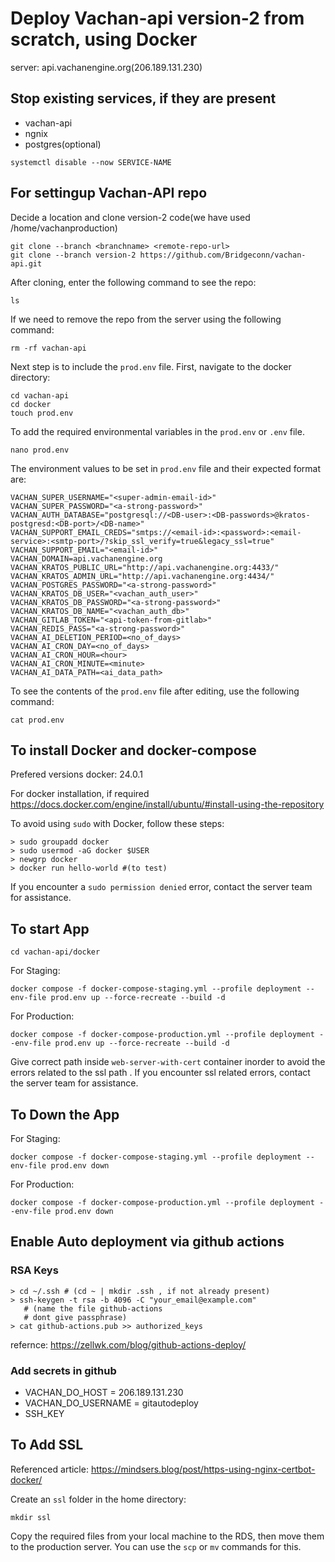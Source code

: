 # Deploy Vachan-api version-2 from scratch, using Docker

server: api.vachanengine.org(206.189.131.230)


## Stop existing services, if they are present
- vachan-api
- ngnix
- postgres(optional)
```
systemctl disable --now SERVICE-NAME
```

## For settingup Vachan-API repo

Decide a location and clone version-2 code(we have used /home/vachanproduction)

```
git clone --branch <branchname> <remote-repo-url>
git clone --branch version-2 https://github.com/Bridgeconn/vachan-api.git
```
After cloning, enter the following command to see the repo:
```
ls
```

If we need to remove the repo from the server using the following command:
```
rm -rf vachan-api

```

Next step is to include the `prod.env` file. First, navigate to the docker directory:
```
cd vachan-api
cd docker
touch prod.env

```
To add the required environmental variables in the `prod.env`  or `.env`  file.
```
nano prod.env

```

The environment values to be set in `prod.env` file and their expected format are:
```
VACHAN_SUPER_USERNAME="<super-admin-email-id>"
VACHAN_SUPER_PASSWORD="<a-strong-password>"
VACHAN_AUTH_DATABASE="postgresql://<DB-user>:<DB-passwords>@kratos-postgresd:<DB-port>/<DB-name>"
VACHAN_SUPPORT_EMAIL_CREDS="smtps://<email-id>:<password>:<email-service>:<smtp-port>/?skip_ssl_verify=true&legacy_ssl=true"
VACHAN_SUPPORT_EMAIL="<email-id>"
VACHAN_DOMAIN=api.vachanengine.org
VACHAN_KRATOS_PUBLIC_URL="http://api.vachanengine.org:4433/"
VACHAN_KRATOS_ADMIN_URL="http://api.vachanengine.org:4434/"
VACHAN_POSTGRES_PASSWORD="<a-strong-password>"
VACHAN_KRATOS_DB_USER="<vachan_auth_user>"
VACHAN_KRATOS_DB_PASSWORD="<a-strong-password>"
VACHAN_KRATOS_DB_NAME="<vachan_auth_db>"
VACHAN_GITLAB_TOKEN="<api-token-from-gitlab>"
VACHAN_REDIS_PASS="<a-strong-password>"
VACHAN_AI_DELETION_PERIOD=<no_of_days>
VACHAN_AI_CRON_DAY=<no_of_days>
VACHAN_AI_CRON_HOUR=<hour>
VACHAN_AI_CRON_MINUTE=<minute>
VACHAN_AI_DATA_PATH=<ai_data_path>
```

To see the contents of the `prod.env` file after editing, use the following command:
```
cat prod.env

```





## To install Docker and docker-compose

Prefered versions
docker: 24.0.1

For docker installation, if required
https://docs.docker.com/engine/install/ubuntu/#install-using-the-repository

To avoid using `sudo` with Docker, follow these steps:
```
> sudo groupadd docker
> sudo usermod -aG docker $USER
> newgrp docker
> docker run hello-world #(to test)
```

If you encounter a `sudo permission denied` error, contact the server team for assistance.


## To start App

```
cd vachan-api/docker
```

For Staging:
```
docker compose -f docker-compose-staging.yml --profile deployment --env-file prod.env up --force-recreate --build -d
```

For Production:
```
docker compose -f docker-compose-production.yml --profile deployment --env-file prod.env up --force-recreate --build -d
```

Give correct path inside `web-server-with-cert` container inorder to avoid the errors related to the ssl path .
If you encounter ssl related errors, contact the server team for assistance.

## To Down the App

For Staging:

```
docker compose -f docker-compose-staging.yml --profile deployment --env-file prod.env down
```

For Production:

```
docker compose -f docker-compose-production.yml --profile deployment --env-file prod.env down
```


## Enable Auto deployment via github actions

### RSA Keys

```
> cd ~/.ssh # (cd ~ | mkdir .ssh , if not already present)
> ssh-keygen -t rsa -b 4096 -C "your_email@example.com"
   # (name the file github-actions
   # dont give passphrase)
> cat github-actions.pub >> authorized_keys

```
refernce: https://zellwk.com/blog/github-actions-deploy/


### Add secrets in github

* VACHAN_DO_HOST = 206.189.131.230
* VACHAN_DO_USERNAME = gitautodeploy
* SSH_KEY 




## To Add SSL

Referenced article: 
https://mindsers.blog/post/https-using-nginx-certbot-docker/

Create an `ssl` folder in the home directory:

```
mkdir ssl
```

Copy the required files from your local machine to the RDS, then move them to the production server. You can use the `scp` or `mv` commands for this.



